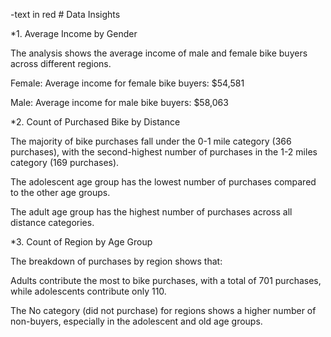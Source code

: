 -text in red # Data Insights

*1. Average Income by Gender

The analysis shows the average income of male and female bike buyers across different regions.

Female: Average income for female bike buyers: $54,581

Male: Average income for male bike buyers: $58,063

*2. Count of Purchased Bike by Distance

The majority of bike purchases fall under the 0-1 mile category (366 purchases), with the second-highest number of purchases in the 1-2 miles category (169 purchases).


The adolescent age group has the lowest number of purchases compared to the other age groups.

The adult age group has the highest number of purchases across all distance categories.

*3. Count of Region by Age Group

The breakdown of purchases by region shows that:

Adults contribute the most to bike purchases, with a total of 701 purchases, while adolescents contribute only 110.

The No category (did not purchase) for regions shows a higher number of non-buyers, especially in the adolescent and old age groups.

